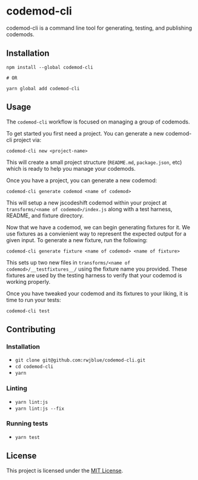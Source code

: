 # codemod-cli

codemod-cli is a command line tool for generating, testing, and publishing codemods.

## Installation

```
npm install --global codemod-cli

# OR

yarn global add codemod-cli
```

## Usage

The `codemod-cli` workflow is focused on managing a group of codemods.

To get started you first need a project. You can generate a new codemod-cli project via:

```
codemod-cli new <project-name>
```

This will create a small project structure (`README.md`, `package.json`, etc) which is
ready to help you manage your codemods.

Once you have a project, you can generate a new codemod:

```
codemod-cli generate codemod <name of codemod>
```

This will setup a new jscodeshift codemod within your project at `transforms/<name of codemod>/index.js`
along with a test harness, README, and fixture directory.

Now that we have a codemod, we can begin generating fixtures for it. We use fixtures as a convienient
way to represent the expected output for a given input. To generate a new fixture, run the following:

```
codemod-cli generate fixture <name of codemod> <name of fixture>
```

This sets up two new files in `transforms/<name of codemod>/__testfixtures__/` using the fixture name
you provided. These fixtures are used by the testing harness to verify that your codemod is working properly.

Once you have tweaked your codemod and its fixtures to your liking, it is time to run your tests:

```
codemod-cli test
```

Contributing
------------------------------------------------------------------------------

### Installation

* `git clone git@github.com:rwjblue/codemod-cli.git`
* `cd codemod-cli`
* `yarn`

### Linting

* `yarn lint:js`
* `yarn lint:js --fix`

### Running tests

* `yarn test`

## License

This project is licensed under the [MIT License](LICENSE).
